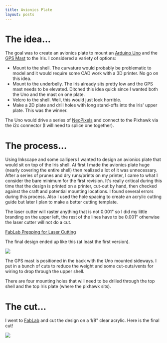 ```yaml
---
title: Avionics Plate
layout: posts
---
```


# The idea...

The goal was to create an avionics plate to mount an [Arduino Uno](http://www.adafruit.com/products/50) and the [GPS Mast](https://store.3drobotics.com/products/gps-mast) to the Iris.  I considered a variety of options:

* Mount to the shell.  The curvature would probably be problematic to model and it would require some CAD work with a 3D printer.  No go on this idea.
* Mount to the underbelly.  The Iris already sits pretty low and the GPS mast needs to be elevated. Ditched this idea quick since I wanted both the Uno and the mast on one plate.
* Velcro to the shell.  Well, this would just look horrible.
* Make a 2D plate and drill holes with long stand-offs into the Iris' upper plate.  This was the winner.

The Uno would drive a series of [NeoPixels](http://www.adafruit.com/category/168) and connect to the Pixhawk via the i2c connector (I will need to splice one together).

# The process...

Using Inkscape and some callipers I wanted to design an avionics plate that would sit on top of the Iris shell.  At first I made the avionics plate huge (nearly covering the entire shell) then realized a lot of it was unnecessary.  After a series of prunes and dry runs/prints on my printer, I came to what I consider the bare minimum for the first revision.  It's really critical during this time that the design is printed on a printer, cut-out by hand, then checked against the craft and potential mounting locations.  I found several errors during this process. Also I used the hole spacing to create an acrylic cutting guide but later I plan to make a better cutting template.

The laser cutter will raster anything that is not 0.001" so I did my little branding on the upper left, the rest of the lines have to be 0.001" otherwise the laser cutter will not do a cut.

[FabLab Prepping for Laser Cutting](fablabsd.org/laser-cutter-files-preparation/)

The final design ended up like this (at least the first version).

<img src="https://dl.dropboxusercontent.com/u/4242148/Blog/IrisAvionicsMount.png" class="img-thumbnail"/>

The GPS mast is positioned in the back with the Uno mounted sideways.  I put in a bunch of cuts to reduce the weight and some cut-outs/vents for wiring to drop through the upper shell.

There are four mounting holes that will need to be drilled through the top shell and the top Iris plate (where the pixhawk sits).

# The cut...

I went to [FabLab](fablabsd.org/) and cut the design on a 1/8" clear acrylic.  Here is the final cut!

<img src="https://dl.dropboxusercontent.com/u/4242148/Blog/ClearPlate.jpg" class="img-thumbnail"/>

